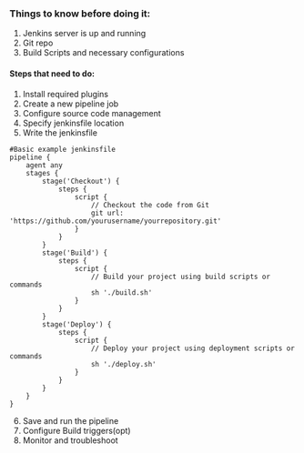 
### Things to know before doing it:[](https://chat.openai.com/share/c7178f18-9996-46d4-a0a2-9f8860155f93)
1. Jenkins server is up and running
2. Git repo
3. Build Scripts and necessary configurations

#### Steps that need to do:

1. Install required plugins
2. Create a new pipeline job
3. Configure source code management
4. Specify jenkinsfile location
5. Write the jenkinsfile

```
#Basic example jenkinsfile
pipeline {
    agent any
    stages {
        stage('Checkout') {
            steps {
                script {
                    // Checkout the code from Git
                    git url: 'https://github.com/yourusername/yourrepository.git'
                }
            }
        }
        stage('Build') {
            steps {
                script {
                    // Build your project using build scripts or commands
                    sh './build.sh'
                }
            }
        }
        stage('Deploy') {
            steps {
                script {
                    // Deploy your project using deployment scripts or commands
                    sh './deploy.sh'
                }
            }
        }
    }
}
```

6. Save and run the pipeline
7. Configure Build triggers(opt)
8. Monitor and troubleshoot